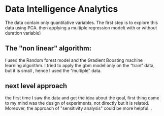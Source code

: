 # Data Intelligence Analytics

 The data contain only quantitative variables. The first step is to explore this data using PCA. then applying a multiple regression model( with or without duration variable) 
 
 ## The "non linear" algorithm:
 
I used the Random forest model and the Gradient Boosting machine learning algorithm. I tried to apply the gbm model only on the “train” data, but it is small , hence  I used  the “multiple” data.
 
 
 ## next level approach
 
  the first time I saw the data and get the idea about the goal, first thing came to my mind was the design of experiments, not directly but it is related. Moreover, the approach of "sensitivity analysis" could be more helpful. . 

